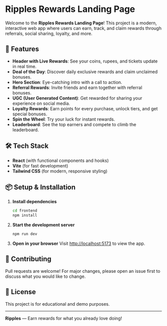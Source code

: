 # Ripples Rewards Landing Page

Welcome to the **Ripples Rewards Landing Page**! This project is a modern, interactive web app where users can earn, track, and claim rewards through referrals, social sharing, loyalty, and more.

## 🚀 Features

- **Header with Live Rewards**: See your coins, rupees, and tickets update in real time.
- **Deal of the Day**: Discover daily exclusive rewards and claim unclaimed bonuses.
- **Hero Section**: Eye-catching intro with a call to action.
- **Referral Rewards**: Invite friends and earn together with referral bonuses.
- **UGC (User Generated Content)**: Get rewarded for sharing your experience on social media.
- **Loyalty Rewards**: Earn points for every purchase, unlock tiers, and get special bonuses.
- **Spin the Wheel**: Try your luck for instant rewards.
- **Leaderboard**: See the top earners and compete to climb the leaderboard.

## 🛠️ Tech Stack
- **React** (with functional components and hooks)
- **Vite** (for fast development)
- **Tailwind CSS** (for modern, responsive styling)

## 📦 Setup & Installation

1. **Install dependencies**
   ```bash
   cd frontend
   npm install
   ```
2. **Start the development server**
   ```bash
   npm run dev
   ```
3. **Open in your browser**
   Visit [http://localhost:5173](http://localhost:5173) to view the app.

## 🤝 Contributing
Pull requests are welcome! For major changes, please open an issue first to discuss what you would like to change.

## 📄 License
This project is for educational and demo purposes.

---

**Ripples** — Earn rewards for what you already love doing!
